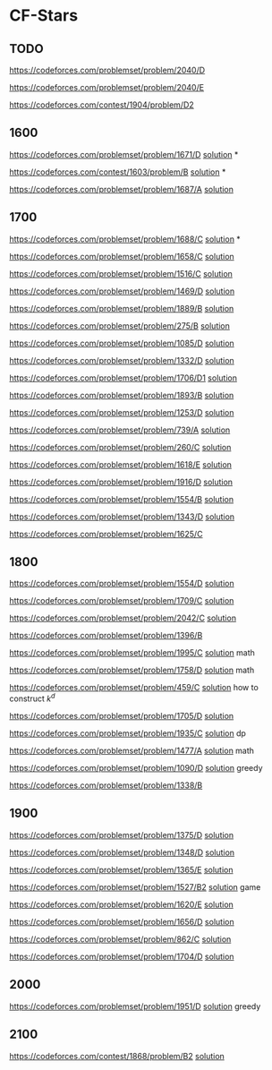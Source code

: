 # CF-Stars

## TODO
https://codeforces.com/problemset/problem/2040/D

https://codeforces.com/problemset/problem/2040/E

https://codeforces.com/contest/1904/problem/D2

## 1600
https://codeforces.com/problemset/problem/1671/D [solution](https://zhuanlan.zhihu.com/p/503401313) *
 
https://codeforces.com/contest/1603/problem/B [solution](https://codeforces.com/blog/entry/96460) *

https://codeforces.com/problemset/problem/1687/A [solution](https://www.bilibili.com/opus/727487921631789109)

## 1700
https://codeforces.com/problemset/problem/1688/C [solution](https://blog.csdn.net/weixin_61904259/article/details/125789252) *

https://codeforces.com/problemset/problem/1658/C [solution](https://www.acwing.com/solution/content/166734/)

https://codeforces.com/problemset/problem/1516/C [solution](https://www.acwing.com/solution/content/209580/)

https://codeforces.com/problemset/problem/1469/D [solution](https://www.acwing.com/solution/content/171257/)

https://codeforces.com/problemset/problem/1889/B [solution](https://www.acwing.com/solution/content/132992/)

https://codeforces.com/problemset/problem/275/B [solution](https://www.cnblogs.com/cszlg/archive/2013/02/22/2922117.html)

https://codeforces.com/problemset/problem/1085/D [solution](https://blog.csdn.net/Miracle_QSH/article/details/85229901)

https://codeforces.com/problemset/problem/1332/D [solution](https://blog.csdn.net/Littlewhite520/article/details/105244608)

https://codeforces.com/problemset/problem/1706/D1 [solution](https://blog.csdn.net/qq_45554473/article/details/127872291)

https://codeforces.com/problemset/problem/1893/B [solution](https://www.cnblogs.com/pure4knowledge/p/18253072)

https://codeforces.com/problemset/problem/1253/D [solution](https://blog.csdn.net/ZCMU_2024/article/details/103180498)

https://codeforces.com/problemset/problem/739/A [solution](https://blog.csdn.net/V5ZSQ/article/details/79859483)

https://codeforces.com/problemset/problem/260/C [solution](https://blog.csdn.net/qq_41289920/article/details/84075493)

https://codeforces.com/problemset/problem/1618/E [solution](https://www.acwing.com/solution/content/167129/)

https://codeforces.com/problemset/problem/1916/D [solution](https://blog.csdn.net/m0_59954214/article/details/138723629)

https://codeforces.com/problemset/problem/1554/B [solution](https://blog.csdn.net/INGg__/article/details/119299898)

https://codeforces.com/problemset/problem/1343/D [solution](https://blog.csdn.net/qq_45458915/article/details/105682206)

https://codeforces.com/problemset/problem/1625/C

## 1800
https://codeforces.com/problemset/problem/1554/D [solution](https://blog.csdn.net/m0_51780913/article/details/120266317)

https://codeforces.com/problemset/problem/1709/C [solution](https://blog.csdn.net/QQ2530063577/article/details/125942093)

https://codeforces.com/problemset/problem/2042/C [solution](https://www.cnblogs.com/NIYAXIMEN/p/18590793)

https://codeforces.com/problemset/problem/1396/B

https://codeforces.com/problemset/problem/1995/C [solution](https://www.cnblogs.com/luckyblock/p/18319949#c) math

https://codeforces.com/problemset/problem/1758/D [solution](https://blog.csdn.net/weixin_40986490/article/details/128151197) math

https://codeforces.com/problemset/problem/459/C [solution](https://www.cnblogs.com/KirinSB/p/10375794.html) how to construct $k^d$

https://codeforces.com/problemset/problem/1705/D [solution](https://www.cnblogs.com/cjjsb/p/16578319.html#d-mark-and-lightbulbs)

https://codeforces.com/problemset/problem/1935/C [solution](https://www.acwing.com/solution/content/249004/) dp

https://codeforces.com/problemset/problem/1477/A [solution](https://blog.csdn.net/zzq0523/article/details/113777886) math

https://codeforces.com/problemset/problem/1090/D [solution](https://www.cnblogs.com/dilthey/p/10092161.html) greedy

https://codeforces.com/problemset/problem/1338/B

## 1900
https://codeforces.com/problemset/problem/1375/D [solution](https://blog.csdn.net/tomjobs/article/details/107147334)

https://codeforces.com/problemset/problem/1348/D [solution](https://blog.csdn.net/starlet_kiss/article/details/105899735)

https://codeforces.com/problemset/problem/1365/E [solution](https://blog.csdn.net/mrcrack/article/details/106635598)

https://codeforces.com/problemset/problem/1527/B2 [solution](https://www.cnblogs.com/TheRoadToTheGold/p/15254112.html) game

https://codeforces.com/problemset/problem/1620/E [solution](https://blog.csdn.net/SGDBS233/article/details/122936964)

https://codeforces.com/problemset/problem/1656/D [solution](https://blog.csdn.net/weixin_43823753/article/details/123744243)

https://codeforces.com/problemset/problem/862/C [solution](https://blog.csdn.net/lj130lj/article/details/78629481)

https://codeforces.com/problemset/problem/1704/D [solution](https://blog.csdn.net/Bananaaay/article/details/126097699)

## 2000
https://codeforces.com/problemset/problem/1951/D [solution](https://www.cnblogs.com/qiujianACM/p/18120234) greedy

## 2100
https://codeforces.com/contest/1868/problem/B2 [solution](https://www.cnblogs.com/cjjsb/p/17694388.html)
